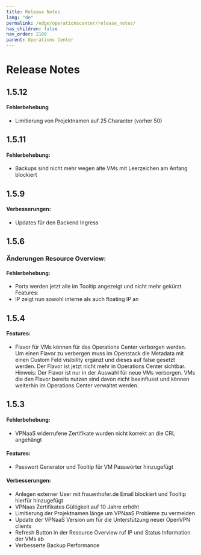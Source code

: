 ```yaml
---
title: Release Notes
lang: "de"
permalink: /edge/operationscenter/release_notes/
has_children: false
nav_order: 2100
parent: Operations Center
---
```


# Release Notes

## 1.5.12

#### Fehlerbehebung
- Limitierung von Projektnamen auf 25 Character (vorher 50)

## 1.5.11

#### Fehlerbehebung:
- Backups sind nicht mehr wegen alte VMs mit Leerzeichen am Anfang blockiert

## 1.5.9

#### Verbesserungen:
- Updates für den Backend Ingress

## 1.5.6
### Änderungen Resource Overview:

#### Fehlerbehebung:
- Ports werden jetzt alle im Tooltip angezeigt und nicht mehr gekürzt
Features:
- IP zeigt nun sowohl interne als auch floating IP an

## 1.5.4

#### Features:
- Flavor für VMs können für das Operations Center verborgen werden.
Um einen Flavor zu verbergen muss im Openstack die Metadata mit einen Custom Feld visibility ergänzt und dieses auf false gesetzt werden.
Der Flavor ist jetzt nicht mehr in Operations Center sichtbar.
Hinweis: Der Flavor ist nur in der Auswahl für neue VMs verborgen. VMs die den Flavor bereits nutzen sind davon nicht beeinflusst und können weiterhin im Operations Center verwaltet werden.

## 1.5.3

#### Fehlerbehebung:
- VPNaaS widerrufene Zertifikate wurden nicht korrekt an die CRL angehängt

#### Features:
- Passwort Generator und Tooltip für VM Passwörter hinzugefügt

#### Verbesserungen:
- Anlegen externer User mit frauenhofer.de Email blockiert und Tooltip hierfür hinzugefügt
- VPNaas Zertifikates Gültigkeit auf 10 Jahre erhöht
- Limitierung der Projektnamen länge um VPNaaS Probleme zu vermeiden
- Update der VPNaaS Version um für die Unterstützung neuer OpenVPN clients
- Refresh Button in der Resource Overview  ruf IP und Status Information der VMs ab
- Verbesserte Backup Performance

